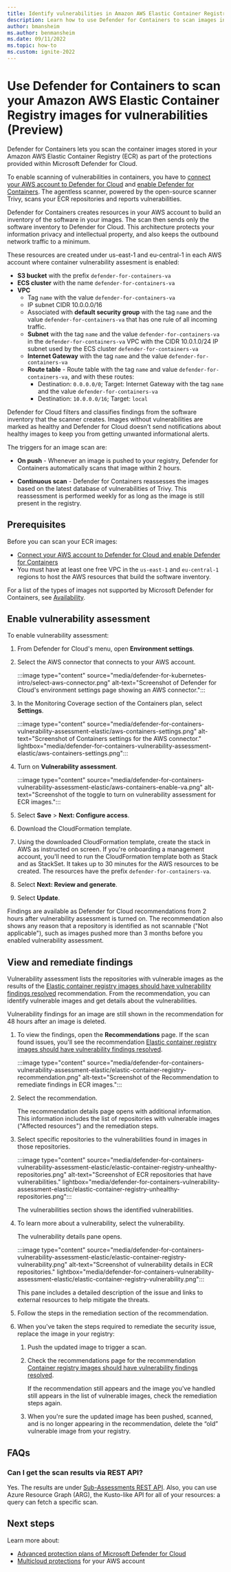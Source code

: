 ```yaml
---
title: Identify vulnerabilities in Amazon AWS Elastic Container Registry with Microsoft Defender for Cloud
description: Learn how to use Defender for Containers to scan images in your Amazon AWS Elastic Container Registry (ECR) to find vulnerabilities.
author: bmansheim
ms.author: benmansheim
ms.date: 09/11/2022
ms.topic: how-to
ms.custom: ignite-2022
---
```


# Use Defender for Containers to scan your Amazon AWS Elastic Container Registry images for vulnerabilities (Preview)

Defender for Containers lets you scan the container images stored in your Amazon AWS Elastic Container Registry (ECR) as part of the protections provided within Microsoft Defender for Cloud.

To enable scanning of vulnerabilities in containers, you have to [connect your AWS account to Defender for Cloud](quickstart-onboard-aws.md) and [enable Defender for Containers](defender-for-containers-enable.md). The agentless scanner, powered by the open-source scanner Trivy, scans your ECR repositories and reports vulnerabilities.

Defender for Containers creates resources in your AWS account to build an inventory of the software in your images. The scan then sends only the software inventory to Defender for Cloud. This architecture protects your information privacy and intellectual property, and also keeps the outbound network traffic to a minimum.

These resources are created under us-east-1 and eu-central-1 in each AWS account where container vulnerability assesment is enabled:

- **S3 bucket** with the prefix `defender-for-containers-va`
- **ECS cluster** with the name `defender-for-containers-va`
- **VPC** 
    - Tag `name` with the value `defender-for-containers-va` 
    - IP subnet CIDR 10.0.0.0/16 
    - Associated with **default security group** with the tag `name` and the value `defender-for-containers-va` that has one rule of all incoming traffic. 
    - **Subnet** with the tag `name` and the value `defender-for-containers-va` in the `defender-for-containers-va` VPC with the CIDR 10.0.1.0/24 IP subnet used by the ECS cluster `defender-for-containers-va`
    - **Internet Gateway** with the tag `name` and the value `defender-for-containers-va`
    - **Route table** - Route table with the tag `name` and value `defender-for-containers-va`, and with these routes:
         - Destination: `0.0.0.0/0`; Target: Internet Gateway with the tag `name` and the value `defender-for-containers-va`
         - Destination: `10.0.0.0/16`; Target: `local`

Defender for Cloud filters and classifies findings from the software inventory that the scanner creates. Images without vulnerabilities are marked as healthy and Defender for Cloud doesn't send notifications about healthy images to keep you from getting unwanted informational alerts.

The triggers for an image scan are:

- **On push** - Whenever an image is pushed to your registry, Defender for Containers automatically scans that image within 2 hours.

- **Continuous scan** - Defender for Containers reassesses the images based on the latest database of vulnerabilities of Trivy. This reassessment is performed weekly for as long as the image is still present in the registry.

## Prerequisites

Before you can scan your ECR images:

- [Connect your AWS account to Defender for Cloud and enable Defender for Containers](quickstart-onboard-aws.md)
- You must have at least one free VPC in the `us-east-1` and `eu-central-1` regions to host the AWS resources that build the software inventory.

For a list of the types of images not supported by Microsoft Defender for Containers, see [Availability](supported-machines-endpoint-solutions-clouds-containers.md?tabs=aws-eks#images).

## Enable vulnerability assessment

To enable vulnerability assessment:

1. From Defender for Cloud's menu, open **Environment settings**.
1. Select the AWS connector that connects to your AWS account.

    :::image type="content" source="media/defender-for-kubernetes-intro/select-aws-connector.png" alt-text="Screenshot of Defender for Cloud's environment settings page showing an AWS connector.":::

1. In the Monitoring Coverage section of the Containers plan, select **Settings**.

    :::image type="content" source="media/defender-for-containers-vulnerability-assessment-elastic/aws-containers-settings.png" alt-text="Screenshot of Containers settings for the AWS connector." lightbox="media/defender-for-containers-vulnerability-assessment-elastic/aws-containers-settings.png":::

1. Turn on **Vulnerability assessment**.

    :::image type="content" source="media/defender-for-containers-vulnerability-assessment-elastic/aws-containers-enable-va.png" alt-text="Screenshot of the toggle to turn on vulnerability assessment for ECR images.":::

1. Select **Save** > **Next: Configure access**.

1. Download the CloudFormation template.
    
1. Using the downloaded CloudFormation template, create the stack in AWS as instructed on screen. If you're onboarding a management account, you'll need to run the CloudFormation template both as Stack and as StackSet. It takes up to 30 minutes for the AWS resources to be created. The resources have the prefix `defender-for-containers-va`.

1. Select **Next: Review and generate**.
    
1. Select **Update**.

Findings are available as Defender for Cloud recommendations from 2 hours after vulnerability assessment is turned on. The recommendation also shows any reason that a repository is identified as not scannable ("Not applicable"), such as images pushed more than 3 months before you enabled vulnerability assessment.

## View and remediate findings

Vulnerability assessment lists the repositories with vulnerable images as the results of the [Elastic container registry images should have vulnerability findings resolved](https://portal.azure.com/#blade/Microsoft_Azure_Security/RecommendationsBlade/assessmentKey/03587042-5d4b-44ff-af42-ae99e3c71c87) recommendation. From the recommendation, you can identify vulnerable images and get details about the vulnerabilities.

Vulnerability findings for an image are still shown in the recommendation for 48 hours after an image is deleted.

1. To view the findings, open the **Recommendations** page. If the scan found issues, you'll see the recommendation [Elastic container registry images should have vulnerability findings resolved](https://portal.azure.com/#blade/Microsoft_Azure_Security/RecommendationsBlade/assessmentKey/03587042-5d4b-44ff-af42-ae99e3c71c87).

    :::image type="content" source="media/defender-for-containers-vulnerability-assessment-elastic/elastic-container-registry-recommendation.png" alt-text="Screenshot of the Recommendation to remediate findings in ECR images.":::

1. Select the recommendation.

    The recommendation details page opens with additional information. This information includes the list of repositories with vulnerable images ("Affected resources") and the remediation steps.

1. Select specific repositories to the vulnerabilities found in images in those repositories.

    :::image type="content" source="media/defender-for-containers-vulnerability-assessment-elastic/elastic-container-registry-unhealthy-repositories.png" alt-text="Screenshot of ECR repositories that have vulnerabilities." lightbox="media/defender-for-containers-vulnerability-assessment-elastic/elastic-container-registry-unhealthy-repositories.png":::

    The vulnerabilities section shows the identified vulnerabilities.

1. To learn more about a vulnerability, select the vulnerability.

    The vulnerability details pane opens.

    :::image type="content" source="media/defender-for-containers-vulnerability-assessment-elastic/elastic-container-registry-vulnerability.png" alt-text="Screenshot of vulnerability details in ECR repositories." lightbox="media/defender-for-containers-vulnerability-assessment-elastic/elastic-container-registry-vulnerability.png":::

    This pane includes a detailed description of the issue and links to external resources to help mitigate the threats.

1. Follow the steps in the remediation section of the recommendation.

1. When you've taken the steps required to remediate the security issue, replace the image in your registry:

    1. Push the updated image to trigger a scan.

    1. Check the recommendations page for the recommendation [Container registry images should have vulnerability findings resolved](https://portal.azure.com/#blade/Microsoft_Azure_Security/RecommendationsBlade/assessmentKey/dbd0cb49-b563-45e7-9724-889e799fa648).

        If the recommendation still appears and the image you've handled still appears in the list of vulnerable images, check the remediation steps again.

    1. When you're sure the updated image has been pushed, scanned, and is no longer appearing in the recommendation, delete the “old” vulnerable image from your registry.

<!-- 
## Disable specific findings

> [!NOTE]
> [!INCLUDE [Legalese](../../includes/defender-for-cloud-preview-legal-text.md)]

If you have an organizational need to ignore a finding, rather than remediate it, you can optionally disable it. Disabled findings don't affect your secure score or generate unwanted noise.

When a finding matches the criteria you've defined in your disable rules, it won't appear in the list of findings. Typical scenarios include:

- Disable findings with severity below medium
- Disable findings that are non-patchable
- Disable findings with CVSS score below 6.5
- Disable findings with specific text in the security check or category (for example, “RedHat”, “CentOS Security Update for sudo”)

> [!IMPORTANT]
> To create a rule, you need permissions to edit a policy in Azure Policy.
>
> Learn more in [Azure RBAC permissions in Azure Policy](../governance/policy/overview.md#azure-rbac-permissions-in-azure-policy).

You can use any of the following criteria:

- Finding ID
- Category
- Security check
- CVSS v3 scores
- Severity
- Patchable status

To create a rule:

1. From the recommendations detail page for [Container registry images should have vulnerability findings resolved](https://portal.azure.com/#blade/Microsoft_Azure_Security/RecommendationsBlade/assessmentKey/dbd0cb49-b563-45e7-9724-889e799fa648), select **Disable rule**.
1. Select the relevant scope.
1. Define your criteria.
1. Select **Apply rule**.

    :::image type="content" source="media/defender-for-containers-vulnerability-assessment-azure/new-disable-rule-for-registry-finding.png" alt-text="Screenshot of how to create a disable rule for VA findings on registry.":::

1. To view, override, or delete a rule:
    1. Select **Disable rule**.
    1. From the scope list, subscriptions with active rules show as **Rule applied**.
        :::image type="content" source="./media/remediate-vulnerability-findings-vm/modify-rule.png" alt-text="Screenshot of how to modify or delete an existing rule.":::
    1. To view or delete the rule, select the ellipsis menu ("..."). -->

## FAQs

### Can I get the scan results via REST API?

Yes. The results are under [Sub-Assessments REST API](/rest/api/defenderforcloud/sub-assessments/list). Also, you can use Azure Resource Graph (ARG), the Kusto-like API for all of your resources: a query can fetch a specific scan.

## Next steps

Learn more about:

- [Advanced protection plans of Microsoft Defender for Cloud](enhanced-security-features-overview.md)
- [Multicloud protections](multicloud.yml) for your AWS account
